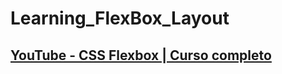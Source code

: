 # Learning_FlexBox_Layout
## [YouTube - CSS Flexbox | Curso completo](https://www.youtube.com/playlist?list=PLpfKv2Mn_c-GynCCbzPLXDRoUyPNHBC9j)
